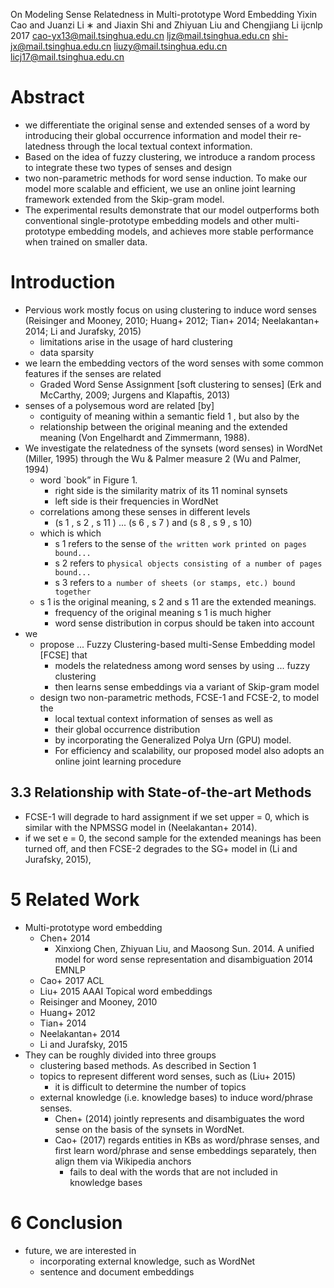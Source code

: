 On Modeling Sense Relatedness in Multi-prototype Word Embedding
Yixin Cao and Juanzi Li ∗ and Jiaxin Shi and Zhiyuan Liu and Chengjiang Li
ijcnlp 2017
cao-yx13@mail.tsinghua.edu.cn
ljz@mail.tsinghua.edu.cn
shi-jx@mail.tsinghua.edu.cn
liuzy@mail.tsinghua.edu.cn
licj17@mail.tsinghua.edu.cn

# Abstract

* we differentiate the original sense and extended senses of a word by
  introducing their global occurrence information and model their re-
  latedness through the local textual context information.
* Based on the idea of fuzzy clustering, we introduce a random process to
  integrate these two types of senses and design
* two non-parametric methods for word sense induction. To make our model more
  scalable and efficient, we use an online joint learning framework extended
  from the Skip-gram model.
* The experimental results demonstrate that our model outperforms both
  conventional single-prototype embedding models and other multi-prototype
  embedding models, and achieves more stable performance when trained on
  smaller data.

# Introduction

* Pervious work mostly focus on using clustering to induce word senses
  (Reisinger and Mooney, 2010; Huang+ 2012; Tian+ 2014;
  Neelakantan+ 2014; Li and Jurafsky, 2015)
  * limitations arise in the usage of hard clustering
  * data sparsity
* we learn the embedding vectors of the word senses
  with some common features if the senses are related
  * Graded Word Sense Assignment [soft clustering to senses]
    (Erk and McCarthy, 2009; Jurgens and Klapaftis, 2013)
* senses of a polysemous word are related [by]
  * contiguity of meaning within a semantic field 1 , but also by the
  * relationship between the original meaning and the extended meaning
    (Von Engelhardt and Zimmermann, 1988).
* We investigate the relatedness of the synsets (word senses) in WordNet
  (Miller, 1995) through the Wu & Palmer measure 2 (Wu and Palmer, 1994)
  * word `book” in Figure 1.
    * right side is the similarity matrix of its 11 nominal synsets
    * left side is their frequencies in WordNet
  * correlations among these senses in different levels
    * (s 1 , s 2 , s 11 ) ... (s 6 , s 7 ) and (s 8 , s 9 , s 10)
  * which is which
    * s 1 refers to the sense of `the written work printed on pages bound...`
    * s 2 refers to `physical objects consisting of a number of pages bound...`
    * s 3 refers to `a number of sheets (or stamps, etc.) bound together`
  * s 1 is the original meaning, s 2 and s 11 are the extended meanings.
    * frequency of the original meaning s 1 is much higher
    * word sense distribution in corpus should be taken into account
* we
  * propose ... Fuzzy Clustering-based multi-Sense Embedding model [FCSE] that
    * models the relatedness among word senses by using ... fuzzy clustering
    * then learns sense embeddings via a variant of Skip-gram model
  * design two non-parametric methods, FCSE-1 and FCSE-2, to model the
    * local textual context information of senses as well as
    * their global occurrence distribution
    * by incorporating the Generalized Polya Urn (GPU) model.
    * For efficiency and scalability, our proposed model also adopts an
      online joint learning procedure

## 3.3 Relationship with State-of-the-art Methods

* FCSE-1 will degrade to hard assignment if we set upper = 0, which is
  similar with the NPMSSG model in (Neelakantan+ 2014).
* if we set e = 0, the second sample for the extended meanings has been turned
  off, and then FCSE-2 degrades to the SG+ model in (Li and Jurafsky, 2015),

# 5 Related Work

* Multi-prototype word embedding
  * Chen+ 2014
    * Xinxiong Chen, Zhiyuan Liu, and Maosong Sun. 2014.
      A unified model for word sense representation and disambiguation
      2014 EMNLP
  * Cao+ 2017 ACL
  * Liu+ 2015 AAAI Topical word embeddings
  * Reisinger and Mooney, 2010
  * Huang+ 2012
  * Tian+ 2014
  * Neelakantan+ 2014
  * Li and Jurafsky, 2015
* They can be roughly divided into three groups
  * clustering based methods. As described in Section 1
  * topics to represent different word senses, such as (Liu+ 2015)
    * it is difficult to determine the number of topics
  * external knowledge (i.e. knowledge bases) to induce word/phrase senses.
    * Chen+ (2014) jointly represents and disambiguates the word sense
      on the basis of the synsets in WordNet.
    * Cao+ (2017) regards entities in KBs as word/phrase senses, and
      first learn word/phrase and sense embeddings separately, then align them
      via Wikipedia anchors
      * fails to deal with the words that are not included in knowledge bases

# 6 Conclusion

* future, we are interested in
  * incorporating external knowledge, such as WordNet
  * sentence and document embeddings
